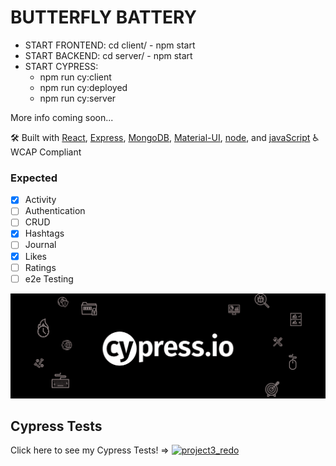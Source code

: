 # BUTTERFLY BATTERY

- START FRONTEND: cd client/ - npm start
- START BACKEND: cd server/ - npm start
- START CYPRESS: 
    * npm run cy:client
    * npm run cy:deployed
    * npm run cy:server

More info coming soon...

🛠 Built with [React](https://reactjs.org/), [Express](https://expressjs.com/), [MongoDB](https://www.mongodb.com/), [Material-UI](https://material-ui.com/), [node](https://nodejs.org/), and [javaScript](https://www.javascript.com/)
♿ WCAP Compliant

### Expected
- [X] Activity
- [ ] Authentication
- [ ] CRUD
- [X] Hashtags
- [ ] Journal
- [X] Likes
- [ ] Ratings
- [ ] e2e Testing

![image](./client/src/images/cypress-cover.png)
## Cypress Tests
Click here to see my Cypress Tests! => [![project3_redo](https://img.shields.io/endpoint?url=https://dashboard.cypress.io/badge/simple/pf122i/main&style=for-the-badge&logo=cypress)](https://dashboard.cypress.io/projects/pf122i/runs)